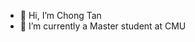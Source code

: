 - 👋 Hi, I’m Chong Tan
- 🌱 I’m currently a Master student at CMU
<!-- - 💞️ I’m looking to collaborate on ...
- 📫 How to reach me ...
 -->
<!---
CharlieCMU/CharlieCMU is a ✨ special ✨ repository because its `README.md` (this file) appears on your GitHub profile.
You can click the Preview link to take a look at your changes.
--->
